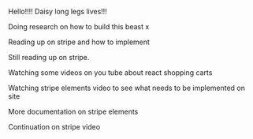 Hello!!!! Daisy long legs lives!!!

Doing research on how to build this beast x

Reading up on stripe and how to implement

Still reading up on stripe.

Watching some videos on you tube about react shopping carts

Watching stripe elements video to see what needs to be implemented on site

More documentation on stripe elements

Continuation on stripe video 
